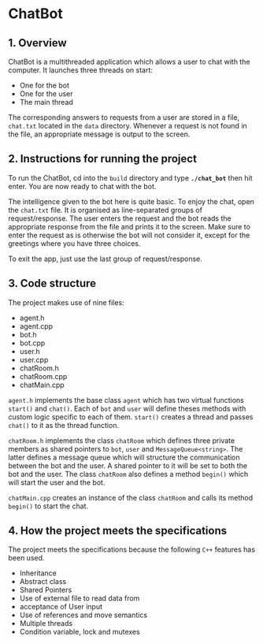 # ChatBot

## 1. Overview
ChatBot is a multithreaded application which allows a user to chat with the computer. It launches three threads on start:
  * One for the bot
  * One for the user
  * The main thread

The corresponding answers to requests from a user are stored in a file, `chat.txt` located in the `data` directory. Whenever a request is not found in the file, an appropriate message is output to the screen.
## 2. Instructions for running the project
To run the ChatBot, cd into the `build` directory and type **`./chat_bot`** then hit enter. You are now ready to chat with the bot. 

The intelligence given to the bot here is quite basic. To enjoy the chat, open the `chat.txt` file. It is organised as line-separated groups of request/response. The user enters the request and the bot reads the appropriate response from the file and prints it to the screen. Make sure to enter the request as is otherwise the bot will not consider it, except for the greetings where you have three choices.

To exit the app, just use the last group of request/response. 

## 3. Code structure
The project makes use of nine files:
* agent.h
* agent.cpp
* bot.h
* bot.cpp
* user.h
* user.cpp
* chatRoom.h
* chatRoom.cpp
* chatMain.cpp

`agent.h` implements the base class `agent` which has two virtual functions `start()` and `chat()`. Each of `bot` and `user` will define theses methods with custom logic specific to each of them. `start()` creates a thread and passes `chat()` to it as the thread function. 

`chatRoom.h` implements the class `chatRoom` which defines three private members as shared pointers to `bot`, `user` and `MessageQueue<string>`. The latter defines a message queue which will structure the communication between the bot and the user. A shared pointer to it will be set to both the bot and the user. The class `chatRoom` also defines a method `begin()` which will start the user and the bot.

`chatMain.cpp` creates an instance of the class `chatRoom` and calls its method `begin()` to start the chat. 

## 4. How the project meets the specifications
The project meets the specifications because the following `C++` features has been used.
* Inheritance
* Abstract class
* Shared Pointers
* Use of external file to read data from
* acceptance of User input
* Use of references and move semantics
* Multiple threads
* Condition variable, lock and mutexes


